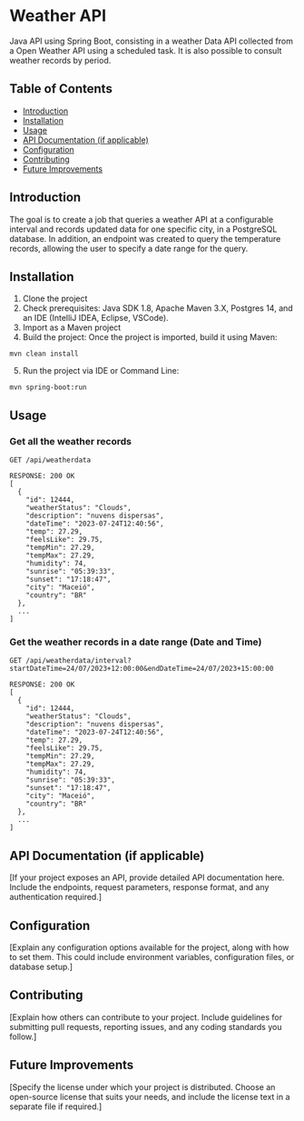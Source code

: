 # Weather API

Java API using Spring Boot, consisting in a weather Data API collected from a Open Weather API using a scheduled task. It is also possible to consult weather records by period.

## Table of Contents

  - [Introduction](#introduction)
  - [Installation](#installation)
  - [Usage](#usage)
  - [API Documentation (if applicable)](#api-documentation-if-applicable)
  - [Configuration](#configuration)
  - [Contributing](#contributing)
  - [Future Improvements](#future-improvements)

## Introduction

The goal is to create a job that queries a weather API at a configurable interval and records updated data for one specific city, in a PostgreSQL database. In addition, an endpoint was created to query the temperature records, allowing the user to specify a date range for the query.

## Installation

1. Clone the project
2. Check prerequisites: Java SDK 1.8, Apache Maven 3.X, Postgres 14, and an IDE (IntelliJ IDEA, Eclipse, VSCode).
3. Import as a Maven project
4. Build the project: Once the project is imported, build it using Maven:
<!-- -->
    mvn clean install

5. Run the project via IDE or Command Line:
<!-- -->
    mvn spring-boot:run

## Usage

### Get all the weather records
<!-- -->
    GET /api/weatherdata

    RESPONSE: 200 OK
    [
      {
        "id": 12444,
        "weatherStatus": "Clouds",
        "description": "nuvens dispersas",
        "dateTime": "2023-07-24T12:40:56",
        "temp": 27.29,
        "feelsLike": 29.75,
        "tempMin": 27.29,
        "tempMax": 27.29,
        "humidity": 74,
        "sunrise": "05:39:33",
        "sunset": "17:18:47",
        "city": "Maceió",
        "country": "BR"
      },
      ...
    ]

### Get the weather records in a date range (Date and Time)
<!-- -->
    GET /api/weatherdata/interval?startDateTime=24/07/2023+12:00:00&endDateTime=24/07/2023+15:00:00

    RESPONSE: 200 OK
    [
      {
        "id": 12444,
        "weatherStatus": "Clouds",
        "description": "nuvens dispersas",
        "dateTime": "2023-07-24T12:40:56",
        "temp": 27.29,
        "feelsLike": 29.75,
        "tempMin": 27.29,
        "tempMax": 27.29,
        "humidity": 74,
        "sunrise": "05:39:33",
        "sunset": "17:18:47",
        "city": "Maceió",
        "country": "BR"
      },
      ...
    ]

## API Documentation (if applicable)

[If your project exposes an API, provide detailed API documentation here. Include the endpoints, request parameters, response format, and any authentication required.]

## Configuration

[Explain any configuration options available for the project, along with how to set them. This could include environment variables, configuration files, or database setup.]

## Contributing

[Explain how others can contribute to your project. Include guidelines for submitting pull requests, reporting issues, and any coding standards you follow.]

## Future Improvements

[Specify the license under which your project is distributed. Choose an open-source license that suits your needs, and include the license text in a separate file if required.]
